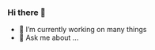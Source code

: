 <!-- 
SPDX-FileCopyrightText: © 2024 JF Mourgues <jfm@some.domain>
SPDX-License-Identifier: CC-BY-ND-2.0
-->
### Hi there 👋

<!--
**jfmourgues/jfmourgues** is a ✨ _special_ ✨ repository because its `README.md` (this file) appears on your GitHub profile.
Here are some ideas to get you started:
-->

- 🔭 I’m currently working on many things
- 💬 Ask me about ...


